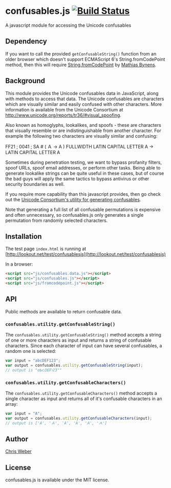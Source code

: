 # confusables.js [![Build Status](https://travis-ci.org/cweb/confusables.js.svg?branch=master)](https://travis-ci.org/cweb/confusables.js)
A javascript module for accessing the Unicode confusables

## Dependency
If you want to call the provided `getConfusableString()` function from an older browser which doesn't support ECMAScript 6's String.fromCodePoint method, then this will require [String.fromCodePoint](https://github.com/mathiasbynens/String.fromCodePoint) by [Mathias Bynens](https://mathiasbynens.be/).

## Background
This module provides the Unicode confusables data in JavaScript, along with methods to access that data.  The Unicode confusables are characters which are visually similar and easily confused with other characters.  More information is available from the Unicode Consortium at http://www.unicode.org/reports/tr36/#visual_spoofing.  

Also known as homoglyphs, lookalikes, and spoofs - these are characters that visually resemble or are indistinguishable from another character. For example the following two characters are visually similar and confusing:

FF21 ; 0041 ; SA # ( Ａ → A ) FULLWIDTH LATIN CAPITAL LETTER A → LATIN CAPITAL LETTER A

Sometimes during penetration testing, we want to bypass profanity filters, spoof URLs, spoof email addresses, or perform other tasks. Being able to generate lookalike strings can be quite useful in these cases, but of course the bad guys will apply the same tactics to bypass antivirus or other security boundaries as well. 

If you require more capability than this javascript provides, then go check out the [Unicode Consortium's utility for generating confusables](http://unicode.org/cldr/utility/confusables.jsp).

Note that generating a full list of all confusable permutations is expensive and often unnecessary, so confusables.js only generates a single permutation from randomly selected characters.

## Installation
The test page `index.html` is running at [http://lookout.net/test/confusablesjs](http://lookout.net/test/confusablesjs)

In a browser:

```html
<script src="js/confusables.data.js"></script>
<script src="js/confusables.js"></script>
<script src="js/fromcodepoint.js"></script>
```

## API
Public methods are available to return confusable data.

### `confusables.utility.getConfusableString()`
The `confusables.utility.getConfusableString()` method accepts a string of one or more characters as input and returns a string of confusable characters.  Since each character of input can have several confusables, a random one is selected:

```js
var input = "abcDEF123";
var output = confusables.utility.getConfusableString(input); 
// output is "αƄсᎠᎬϜוƧЗ""
```

### `confusables.utility.getConfusableCharacters()`
The `confusables.utility.getConfusableCharacters()` method accepts a single character as input and returns all of it's confusable characters in an array:

```js
var input = "A";
var output = confusables.utility.getConfusableCharacters(input); 
// output is ['A', 'Ａ', 'Α', 'А', 'Ꭺ', 'ᗅ']
```

## Author
[Chris Weber](http://lookout.net/)

## License

confusables.js is available under the MIT license.
